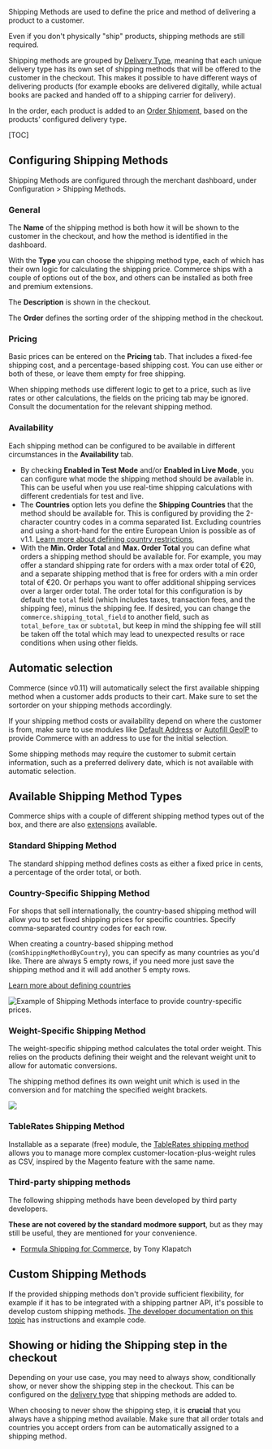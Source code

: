 Shipping Methods are used to define the price and method of delivering a product to a customer. 

Even if you don't physically "ship" products, shipping methods are still required.

Shipping methods are grouped by [Delivery Type](Delivery_Types), meaning that each unique delivery type has its own set of shipping methods that will be offered to the customer in the checkout. This makes it possible to have different ways of delivering products (for example ebooks are delivered digitally, while actual books are packed and handed off to a shipping carrier for delivery). 

In the order, each product is added to an [Order Shipment](Orders/Shipments), based on the products' configured delivery type.

[TOC]

## Configuring Shipping Methods

Shipping Methods are configured through the merchant dashboard, under Configuration > Shipping Methods. 

### General

The **Name** of the shipping method is both how it will be shown to the customer in the checkout, and how the method is identified in the dashboard. 

With the **Type** you can choose the shipping method type, each of which has their own logic for calculating the shipping price. Commerce ships with a couple of options out of the box, and others can be installed as both free and premium extensions. 

The **Description** is shown in the checkout. 

The **Order** defines the sorting order of the shipping method in the checkout. 

### Pricing 

Basic prices can be entered on the **Pricing** tab. That includes a fixed-fee shipping cost, and a percentage-based shipping cost. You can use either or both of these, or leave them empty for free shipping.

When shipping methods use different logic to get to a price, such as live rates or other calculations, the fields on the pricing tab may be ignored. Consult the documentation for the relevant shipping method.

### Availability

Each shipping method can be configured to be available in different circumstances in the **Availability** tab.

- By checking **Enabled in Test Mode** and/or **Enabled in Live Mode**, you can configure what mode the shipping method should be available in. This can be useful when you use real-time shipping calculations with different credentials for test and live. 
- The **Countries** option lets you define the **Shipping Countries** that the method should be available for. This is configured by providing the 2-character country codes in a comma separated list. Excluding countries and using a short-hand for the entire European Union is possible as of v1.1. [Learn more about defining country restrictions](Miscellaneous/Country_Restrictions),
- With the **Min. Order Total** and **Max. Order Total** you can define what orders a shipping method should be available for. For example, you may offer a standard shipping rate for orders with a max order total of €20, and a separate shipping method that is free for orders with a min order total of €20. Or perhaps you want to offer additional shipping services over a larger order total. The order total for this configuration is by default the `total` field (which includes taxes, transaction fees, and the shipping fee), minus the shipping fee. If desired, you can change the `commerce.shipping_total_field` to another field, such as `total_before_tax` or `subtotal`, but keep in mind the shipping fee will still be taken off the total which may lead to unexpected results or race conditions when using other fields. 

## Automatic selection

Commerce (since v0.11) will automatically select the first available shipping method when a customer adds products to their cart. Make sure to set the sortorder on your shipping methods accordingly.

If your shipping method costs or availability depend on where the customer is from, make sure to use modules like [Default Address](Modules/Cart/DefaultAddress) or [Autofill GeoIP](Modules/Cart/AutoFillGeoIP) to provide Commerce with an address to use for the initial selection. 

Some shipping methods may require the customer to submit certain information, such as a preferred delivery date, which is not available with automatic selection. 

## Available Shipping Method Types

Commerce ships with a couple of different shipping method types out of the box, and there are also [extensions](https://modmore.com/commerce/extensions/) available.

### Standard Shipping Method

The standard shipping method defines costs as either a fixed price in cents, a percentage of the order total, or both. 

### Country-Specific Shipping Method

For shops that sell internationally, the country-based shipping method will allow you to set fixed shipping prices for specific countries. Specify comma-separated country codes for each row. 

When creating a country-based shipping method (`comShippingMethodByCountry`), you can specify as many countries as you'd like. There are always 5 empty rows, if you need more just save the shipping method and it will add another 5 empty rows.

[Learn more about defining countries](Miscellaneous/Country_Restrictions)

![Example of Shipping Methods interface to provide country-specific prices.](../images/shipping/shipping-country-specific.jpg)

### Weight-Specific Shipping Method

The weight-specific shipping method calculates the total order weight. This relies on the products defining their weight and the relevant weight unit to allow for automatic conversions. 

The shipping method defines its own weight unit which is used in the conversion and for matching the specified weight brackets.
 
![](../images/shipping/shipping-weight-specific.jpg)

### TableRates Shipping Method

Installable as a separate (free) module, the [TableRates shipping method](Modules/Shipping/TableRates) allows you to manage more complex customer-location-plus-weight rules as CSV, inspired by the Magento feature with the same name.

### Third-party shipping methods

The following shipping methods have been developed by third party developers.  

**These are not covered by the standard modmore support**, but as they may still be useful, they are mentioned for your convenience.

- [Formula Shipping for Commerce](https://modx.com/extras/package/formulashippingforcommerce), by Tony Klapatch

## Custom Shipping Methods

If the provided shipping methods don't provide sufficient flexibility, for example if it has to be integrated with a shipping partner API, it's possible to develop custom shipping methods. [The developer documentation on this topic](Developer/Custom_Shipping_Methods) has instructions and example code. 

## Showing or hiding the Shipping step in the checkout

Depending on your use case, you may need to always show, conditionally show, or never show the shipping step in the checkout. This can be configured on the [delivery type](Delivery_Types) that shipping methods are added to. 

When choosing to never show the shipping step, it is **crucial** that you always have a shipping method available. Make sure that all order totals and countries you accept orders from can be automatically assigned to a shipping method. 


